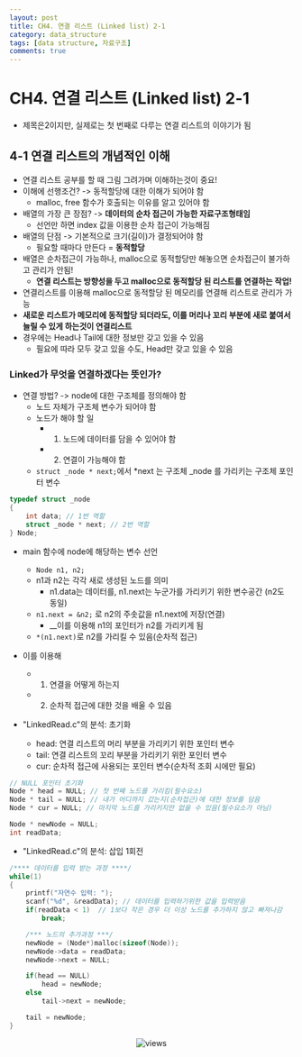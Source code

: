 ```yaml
---
layout: post
title: CH4. 연결 리스트 (Linked list) 2-1
category: data_structure
tags: [data structure, 자료구조]
comments: true
---
```


# CH4. 연결 리스트 (Linked list) 2-1
- 제목은2이지만, 실제로는 첫 번째로 다루는 연결 리스트의 이야기가 됨

## 4-1 연결 리스트의 개념적인 이해
- 연결 리스트 공부를 할 때 그림 그려가며 이해하는것이 중요!
- 이해에 선행조건? -> 동적할당에 대한 이해가 되어야 함
  - malloc, free 함수가 호출되는 이유를 알고 있어야 함
- 배열의 가장 큰 장점? -> __데이터의 순차 접근이 가능한 자료구조형태임__
  - 선언만 하면 index 값을 이용한 순차 접근이 가능해짐
- 배열의 단점 -> 기본적으로 크기(길이)가 결정되어야 함
  - 필요할 때마다 만든다 = __동적할당__
- 배열은 순차접근이 가능하나, malloc으로 동적할당만 해놓으면 순차접근이 불가하고 관리가 안됨!
  - __연결 리스트는 방향성을 두고 malloc으로 동적할당 된 리스트를 연결하는 작업!__
- 연결리스트를 이용해 malloc으로 동적할당 된 메모리를 연결해 리스트로 관리가 가능
- __새로운 리스트가 메모리에 동적할당 되더라도, 이를 머리나 꼬리 부분에 새로 붙여서 늘릴 수 있게 하는것이 연결리스트__
- 경우에는 Head나 Tail에 대한 정보만 갖고 있을 수 있음
  - 필요에 따라 모두 갖고 있을 수도, Head만 갖고 있을 수 있음

### Linked가 무엇을 연결하겠다는 뜻인가?
- 연결 방법? -> node에 대한 구조체를 정의해야 함
  - 노드 자체가 구조체 변수가 되어야 함
  - 노드가 해야 할 일
    - 1. 노드에 데이터를 담을 수 있어야 함
    - 2. 연결이 가능해야 함
  - `struct _node * next;`에서 \*next 는 구조체 \_node 를 가리키는 구조체 포인터 변수

```c
typedef struct _node
{
	int data; // 1번 역할
	struct _node * next; // 2번 역할
} Node;
```

- main 함수에 node에 해당하는 변수 선언
  - `Node n1, n2;`
  - n1과 n2는 각각 새로 생성된 노드를 의미
    - n1.data는 데이터를, n1.next는 누군가를 가리키기 위한 변수공간 (n2도 동일)
  - `n1.next = &n2;` 로 n2의 주솟값을 n1.next에 저장(연결)
    - __이를 이용해 n1의 포인터가 n2를 가리키게 됨
  - `*(n1.next)`로 n2를 가리킬 수 있음(순차적 접근)
- 이를 이용해 
  - 1. 연결을 어떻게 하는지
  - 2. 순차적 접근에 대한 것을 배울 수 있음

- "LinkedRead.c"의 분석: 초기화
  - head: 연결 리스트의 머리 부분을 가리키기 위한 포인터 변수
  - tail: 연결 리스트의 꼬리 부분을 가리키기 위한 포인터 변수
  - cur: 순차적 접근에 사용되는 포인터 변수(순차적 조회 시에만 필요)

```c
// NULL 포인터 초기화
Node * head = NULL; // 첫 번째 노드를 가리킴(필수요소)
Node * tail = NULL; // 내가 어디까지 갔는지(순차접근)에 대한 정보를 담음
Node * cur = NULL; // 마지막 노드를 가리키지만 없을 수 있음(필수요소가 아님)

Node * newNode = NULL;
int readData;
```

- "LinkedRead.c"의 분석: 삽입 1회전

```c
/**** 데이터를 입력 받는 과정 ****/
while(1)
{
	printf("자연수 입력: ");
	scanf("%d", &readData); // 데이터를 입력하기위한 값을 입력받음
	if(readData < 1)  // 1보다 작은 경우 더 이상 노드를 추가하지 않고 빠져나감
		break;

	/*** 노드의 추가과정 ***/
	newNode = (Node*)malloc(sizeof(Node));
	newNode->data = readData;
	newNode->next = NULL;

	if(head == NULL)
		head = newNode;
	else
		tail->next = newNode;

	tail = newNode;
}
```


<center>
<figure>
<img src="/assets/post_img/data_struct/2019-03-11-data_structure/fig1.PNG" alt="views">
<figcaption> </figcaption>
</figure>
</center>

